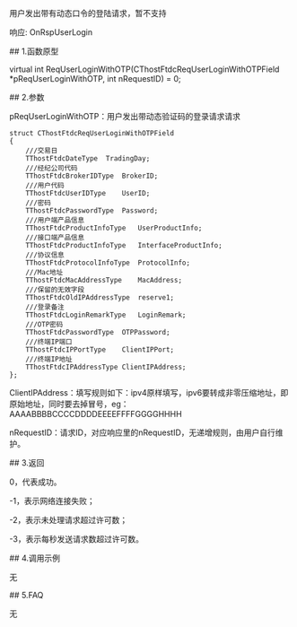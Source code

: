 <p>用户发出带有动态口令的登陆请求，暂不支持</p>
<p>响应: OnRspUserLogin</p>
<span class="anchor" id="d8229bbc-740a-47e1-8211-2f01854cee2a"></span>
## 1.函数原型
<p>virtual int ReqUserLoginWithOTP(CThostFtdcReqUserLoginWithOTPField *pReqUserLoginWithOTP, int nRequestID) = 0;</p>
<span class="anchor" id="41c33901-4b21-406b-b75a-07e61155d3bf"></span>
## 2.参数
<p>pReqUserLoginWithOTP：用户发出带动态验证码的登录请求请求</p>
<pre><code>struct CThostFtdcReqUserLoginWithOTPField
{
    ///交易日
    TThostFtdcDateType  TradingDay;
    ///经纪公司代码
    TThostFtdcBrokerIDType  BrokerID;
    ///用户代码
    TThostFtdcUserIDType    UserID;
    ///密码
    TThostFtdcPasswordType  Password;
    ///用户端产品信息
    TThostFtdcProductInfoType   UserProductInfo;
    ///接口端产品信息
    TThostFtdcProductInfoType   InterfaceProductInfo;
    ///协议信息
    TThostFtdcProtocolInfoType  ProtocolInfo;
    ///Mac地址
    TThostFtdcMacAddressType    MacAddress;
    ///保留的无效字段
    TThostFtdcOldIPAddressType  reserve1;
    ///登录备注
    TThostFtdcLoginRemarkType   LoginRemark;
    ///OTP密码
    TThostFtdcPasswordType  OTPPassword;
    ///终端IP端口
    TThostFtdcIPPortType    ClientIPPort;
    ///终端IP地址
    TThostFtdcIPAddressType ClientIPAddress;
};
</code></pre>
<p>ClientIPAddress：填写规则如下：ipv4原样填写，ipv6要转成非零压缩地址，即原始地址，同时要去掉冒号，eg：AAAABBBBCCCCDDDDEEEEFFFFGGGGHHHH</p>
<p>nRequestID：请求ID，对应响应里的nRequestID，无递增规则，由用户自行维护。</p>
<span class="anchor" id="12092718-7f22-4e09-ab28-055e30211ff3"></span>
## 3.返回
<p>0，代表成功。</p>
<p>-1，表示网络连接失败；</p>
<p>-2，表示未处理请求超过许可数；</p>
<p>-3，表示每秒发送请求数超过许可数。</p>
<span class="anchor" id="4c0a9bc4-12a9-4b26-a62a-51fbcbb6935b"></span>
## 4.调用示例
<p>无</p>
<span class="anchor" id="ed6a6f14-209a-4600-a549-fb3a54265073"></span>
## 5.FAQ
<p>无</p>
